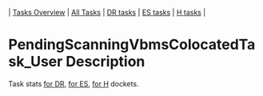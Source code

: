 | [Tasks Overview](tasks-overview.md) | [All Tasks](../alltasks.md) | [DR tasks](../docs-DR/tasklist.md) | [ES tasks](../docs-ES/tasklist.md) | [H tasks](../docs-H/tasklist.md) |

# PendingScanningVbmsColocatedTask_User Description

Task stats [for DR](../docs-DR/PendingScanningVbmsColocatedTask_User.md), [for ES](../docs-ES/PendingScanningVbmsColocatedTask_User.md), [for H](../docs-H/PendingScanningVbmsColocatedTask_User.md) dockets.

